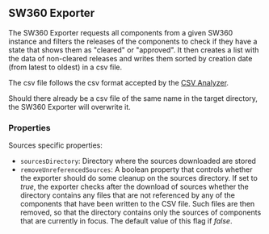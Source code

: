 ## <a name="SW360Exporter">SW360 Exporter</a>

The SW360 Exporter requests all components from a given SW360 instance
and filters the releases of the components to check if they have a state
that shows them as "cleared" or "approved".
It then creates a list with the data of non-cleared releases and writes them
sorted by creation date (from latest to oldest) in a csv file.

The csv file follows the csv format accepted by the [CSV Analyzer](../analyzers/csv-analyzer-step.html). 

Should there already be a csv file of the same name in the target directory, 
the SW360 Exporter will overwrite it. 

### Properties
Sources specific properties:

- `sourcesDirectory`: Directory where the sources downloaded are stored
- `removeUnreferencedSources`: A boolean property that controls whether the exporter should do some cleanup on the sources directory. If set to *true*, the exporter checks after the download of sources whether the directory contains any files that are not referenced by any of the components that have been written to the CSV file. Such files are then removed, so that the directory contains only the sources of components that are currently in focus. The default value of this flag if *false*.